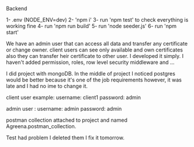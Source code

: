 Backend 

1- .env (NODE_ENV=dev)
2- 'npm i'
3- run 'npm test' to check everything is working fine
4- run 'npm run build'
5- run 'node seeder.js'
6- run 'npm start'


We have an admin user that can access all data and transfer any certificate or change owner. client users can see only available and own certificates also they can transfer heir certificate to other user.
I developed it simply. I haven't added permission, roles, row level security middleware and ...

I did project with mongoDB. In the middle of project I noticed postgres would be better because it's one of the job requirements however, it was late and I had no ime to change it.

client user example: 
username: client1
password: admin

admin user :
username: admin
password: admin

postman collection attached to project and named Agreena.postman_collection.

Test had problem I deleted them I fix it tomorrow.
